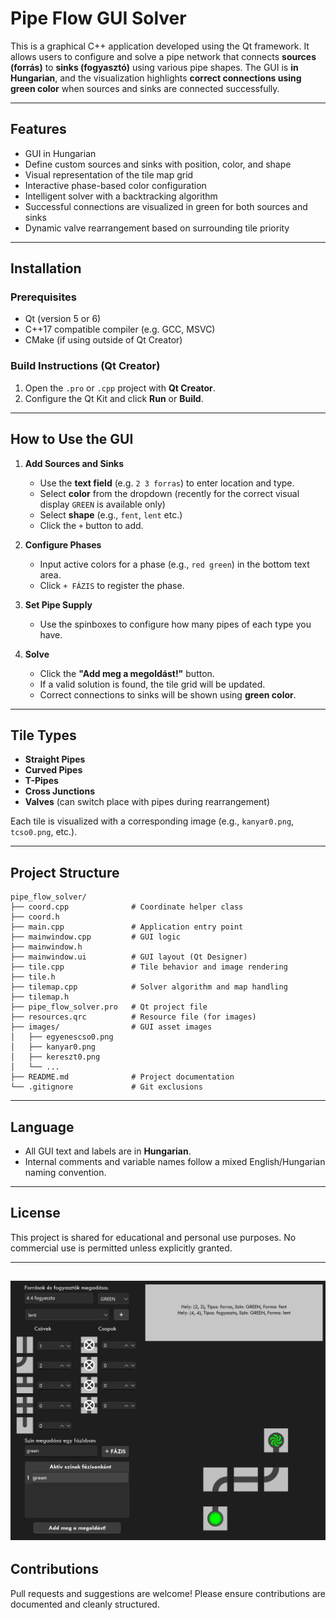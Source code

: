 # Pipe Flow GUI Solver

This is a graphical C++ application developed using the Qt framework. It allows users to configure and solve a pipe network that connects **sources (forrás)** to **sinks (fogyasztó)** using various pipe shapes. The GUI is **in Hungarian**, and the visualization highlights **correct connections using green color** when sources and sinks are connected successfully.

---

## Features

- GUI in Hungarian
- Define custom sources and sinks with position, color, and shape
- Visual representation of the tile map grid
- Interactive phase-based color configuration
- Intelligent solver with a backtracking algorithm
- Successful connections are visualized in green for both sources and sinks
- Dynamic valve rearrangement based on surrounding tile priority

---

## Installation

### Prerequisites

- Qt (version 5 or 6)
- C++17 compatible compiler (e.g. GCC, MSVC)
- CMake (if using outside of Qt Creator)

### Build Instructions (Qt Creator)

1. Open the `.pro` or `.cpp` project with **Qt Creator**.
2. Configure the Qt Kit and click **Run** or **Build**.

---

## How to Use the GUI

1. **Add Sources and Sinks**
   - Use the **text field** (e.g. `2 3 forras`) to enter location and type.
   - Select **color** from the dropdown (recently for the correct visual display `GREEN` is available only)
   - Select **shape** (e.g., `fent`, `lent` etc.)
   - Click the `+` button to add.

2. **Configure Phases**
   - Input active colors for a phase (e.g., `red green`) in the bottom text area.
   - Click `+ FÁZIS` to register the phase.

3. **Set Pipe Supply**
   - Use the spinboxes to configure how many pipes of each type you have.

4. **Solve**
   - Click the **"Add meg a megoldást!"** button.
   - If a valid solution is found, the tile grid will be updated.
   - Correct connections to sinks will be shown using **green color**.

---

## Tile Types

- **Straight Pipes**
- **Curved Pipes**
- **T-Pipes**
- **Cross Junctions**
- **Valves** (can switch place with pipes during rearrangement)

Each tile is visualized with a corresponding image (e.g., `kanyar0.png`, `tcso0.png`, etc.).

---

## Project Structure

```plaintext
pipe_flow_solver/
├── coord.cpp              # Coordinate helper class
├── coord.h
├── main.cpp               # Application entry point
├── mainwindow.cpp         # GUI logic
├── mainwindow.h
├── mainwindow.ui          # GUI layout (Qt Designer)
├── tile.cpp               # Tile behavior and image rendering
├── tile.h
├── tilemap.cpp            # Solver algorithm and map handling
├── tilemap.h
├── pipe_flow_solver.pro   # Qt project file
├── resources.qrc          # Resource file (for images)
├── images/                # GUI asset images
│   ├── egyenescso0.png
│   ├── kanyar0.png
│   ├── kereszt0.png
│   └── ...
├── README.md              # Project documentation
└── .gitignore             # Git exclusions
```

---

## Language

- All GUI text and labels are in **Hungarian**.
- Internal comments and variable names follow a mixed English/Hungarian naming convention.

---

## License

This project is shared for educational and personal use purposes. No commercial use is permitted unless explicitly granted.

---
![Example](images/screenshot.png)
---

## Contributions

Pull requests and suggestions are welcome! Please ensure contributions are documented and cleanly structured.
